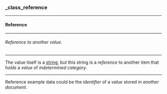 ### _class_reference



------
#### Reference



------
###### Reference to another value.



------
The value itself is a [string](_type_string), but this string is a *reference* to another item that *holds* a *value* of *indetermined category*.



------
Reference example data could be the *identifier* of a *value* stored in *another document*.